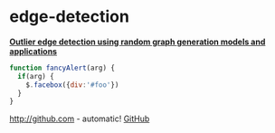 # edge-detection
**[Outlier edge detection using random graph generation models and applications](https://journalofbigdata.springeropen.com/articles/10.1186/s40537-017-0073-8)**

```javascript
function fancyAlert(arg) {
  if(arg) {
    $.facebox({div:'#foo'})
  }
}
```
http://github.com - automatic!
[GitHub](http://github.com)
